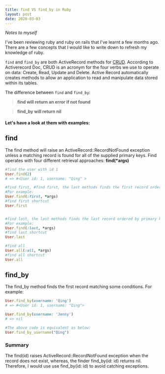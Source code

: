 ```yaml
---
title: find VS find_by in Ruby
layout: post
date: 2020-03-03
---
```


_Notes to myself_

I've been reviewing ruby and ruby on rails that I've learnt a few months ago. There are a few concepts that I would like to write down to refresh my knowledge of ruby.

`find` and `find_by` are both ActiveRecord methods for [CRUD]("https://guides.rubyonrails.org/active_record_basics.html#crud-reading-and-writing-data"). According to Activerecord Doc, CRUD is an acronym for the four verbs we use to operate on data: Create, Read, Update and Delete. Active Record automatically creates methods to allow an application to read and manipulate data stored within its tables.

The difference between `find` and `find_by`:

> **find will return an error if not found**

> **find_by will return nil**

#### Let's have a look at them with examples:

## find

The find method will raise an ActiveRecord::RecordNotFound exception unless a matching record is found for all of the supplied primary keys.
Find operates with four different retrieval approaches:
**find(\*args)**

```ruby
#find the user with id 1
User.find(2)
# => #<User id: 1, username: "Qing" >

#find first, #find first, the last methods finds the first record ordered by primary key(default).
#For example:
User.find(:first, *args)
#find first shortcut
User.first


#find last, the last methods finds the last record ordered by primary key(defult).
#For example:
User.find(:last, *args)
#find last shortcut
User.last

#find all
User.all(:all, *args)
#find all shortcut
User.all

```

## find_by

The find_by method finds the first record matching some conditions.
For example:

```ruby
User.find_by(username: 'Qing')
# => #<User id: 1, username: "Qing">

User.find_by(username: 'Jenny')
# => nil

#The above code is equivalent as below:
User.find_by_username("Qing")

```

### Summary

The find(id) raises ActiveRecord::RecordNotFound exception when the record does not exist, whereas, the finder find_by(id: id) returns nil. Therefore, I would use use find_by(id: id) to avoid catching exceptions.
